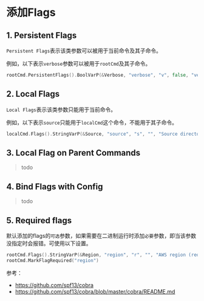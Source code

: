 #  添加Flags

## 1. Persistent Flags

`Persistent Flags`表示该类参数可以被用于当前命令及其子命令。

例如，以下表示`verbose`参数可以被用于`rootCmd`及其子命令。

```go
rootCmd.PersistentFlags().BoolVarP(&Verbose, "verbose", "v", false, "verbose output")
```

## 2. Local Flags

`Local Flags`表示该类参数只能用于当前命令。

例如，以下表示`source`只能用于`localCmd`这个命令，不能用于其子命令。

```go
localCmd.Flags().StringVarP(&Source, "source", "s", "", "Source directory to read from")
```

## 3. Local Flag on Parent Commands

> todo

## 4. Bind Flags with Config

> todo

## 5. Required flags

默认添加的flags的`可选`参数，如果需要在二进制运行时添加`必要`参数，即当该参数没指定时会报错。可使用以下设置。

```go
rootCmd.Flags().StringVarP(&Region, "region", "r", "", "AWS region (required)")
rootCmd.MarkFlagRequired("region")
```



参考：

- https://github.com/spf13/cobra
- https://github.com/spf13/cobra/blob/master/cobra/README.md
